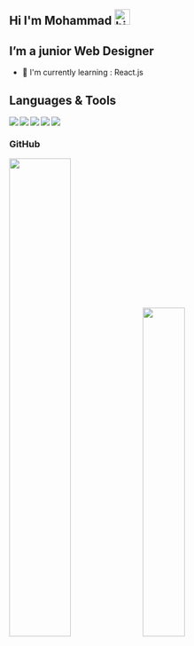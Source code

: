 ## Hi I'm Mohammad <img src="https://user-images.githubusercontent.com/1303154/88677602-1635ba80-d120-11ea-84d8-d263ba5fc3c0.gif" width="28px" height="28px" alt="hi">
## I’m a junior Web Designer
* :seedling:    I'm currently learning : React.js

## Languages & Tools
<div>
 <img align="left" src="https://img.shields.io/badge/html5-%23E34F26.svg?style=for-the-badge&logo=html5&logoColor=white"/>
 <img align="left" src="https://img.shields.io/badge/css3-%231572B6.svg?style=for-the-badge&logo=css3&logoColor=white"/>
 <img align="left" src="https://img.shields.io/badge/javascript-%23323330.svg?style=for-the-badge&logo=javascript&logoColor=%23F7DF1E"/>
 <img alig="left" src="https://img.shields.io/badge/jquery-%230769AD.svg?style=for-the-badge&logo=jquery&logoColor=white"/>
 <img align="left" src="https://img.shields.io/badge/bootstrap-%23563D7C.svg?style=for-the-badge&logo=bootstrap&logoColor=white"/>
 
</div>

### GitHub
<div width="100%">
<img width="47%" src="https://github-readme-stats.vercel.app/api?username=m-tavasani&show_icons=true&theme=radical"/>
<img  width="39%" src="https://github-readme-stats.vercel.app/api/top-langs/?username=m-tavasani&layout=compact&theme=radical"/>
</div>




